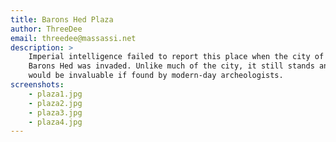 ```yaml
---
title: Barons Hed Plaza
author: ThreeDee
email: threedee@massassi.net
description: >
    Imperial intelligence failed to report this place when the city of
    Barons Hed was invaded. Unlike much of the city, it still stands and
    would be invaluable if found by modern-day archeologists.
screenshots:
    - plaza1.jpg
    - plaza2.jpg
    - plaza3.jpg
    - plaza4.jpg
---
```

